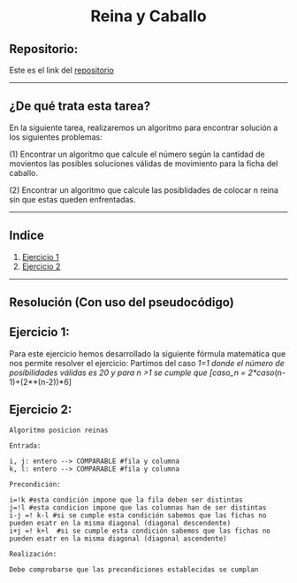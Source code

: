 <h1 align="center"> Reina y Caballo</h1>

<h2>Repositorio:</h2>

Este es el link del [repositorio](https://github.com/albabernal03/ajedrez2)
***

<h2>¿De qué trata esta tarea?</h2>

En la siguiente tarea, realizaremos un algoritmo para encontrar solución a los siguientes problemas:

(1) Encontrar un algoritmo que calcule el número según la cantidad de movientos las posibles soluciones válidas de movimiento para la ficha del caballo.

(2) Encontrar un algoritmo que calcule las posiblidades de colocar n reina sin que estas queden enfrentadas.

***


<h2>Indice</h2>

1. [Ejercicio 1](#id1)
2. [Ejercicio 2](#id2)

***
<h2>Resolución (Con uso del pseudocódigo)</h2>

## Ejercicio 1:<a name="id1"></a>
Para este ejercicio hemos desarrollado la siguiente fórmula matemática que nos permite resolver el ejercicio: 
Partimos del caso _1=1 donde el número de posibilidades válidas es 20 y para n >1 se cumple que [caso_n = 2*caso_(n-1)+(2**(n-2))*6]


## Ejercicio 2:<a name="id2"></a>

```
Algoritmo posicion reinas

Entrada:

i, j: entero --> COMPARABLE #fila y columna
k, l: entero --> COMPARABLE #fila y columna

Precondición:

i=!k #esta condición impone que la fila deben ser distintas
j=!l #esta condicion impone que las columnas han de ser distintas
i-j =! k-l #si se cumple esta condición sabemos que las fichas no pueden esatr en la misma diagonal (diagonal descendente)
i+j =! k+l  #si se cumple esta condición sabemos que las fichas no pueden esatr en la misma diagonal (diagonal ascendente)

Realización:

Debe comprobarse que las precondiciones establecidas se cumplan


```
